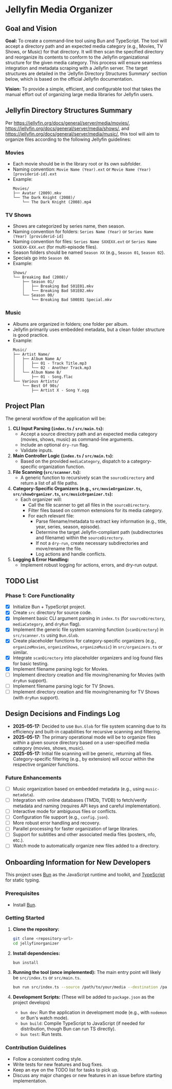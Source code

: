 # Jellyfin Media Organizer

## Goal and Vision

**Goal:** To create a command-line tool using Bun and TypeScript. The tool will accept a directory path and an expected media category (e.g., Movies, TV Shows, or Music) for that directory. It will then scan the specified directory and reorganize its contents to conform to the Jellyfin organizational structure for the given media category. This process will ensure seamless integration and metadata scraping with a Jellyfin server. The target structures are detailed in the 'Jellyfin Directory Structures Summary' section below, which is based on the official Jellyfin documentation.

**Vision:** To provide a simple, efficient, and configurable tool that takes the manual effort out of organizing large media libraries for Jellyfin users.

## Jellyfin Directory Structures Summary

Per https://jellyfin.org/docs/general/server/media/movies/, https://jellyfin.org/docs/general/server/media/shows/, and https://jellyfin.org/docs/general/server/media/music/, this tool will aim to organize files according to the following Jellyfin guidelines:

### Movies

- Each movie should be in the library root or its own subfolder.
- Naming convention: `Movie Name (Year).ext` or `Movie Name (Year) [providerid-id].ext`
- Example:
  ```
  Movies/
  ├── Avatar (2009).mkv
  └── The Dark Knight (2008)/
      └── The Dark Knight (2008).mp4
  ```

### TV Shows

- Shows are categorized by series name, then season.
- Naming convention for folders: `Series Name (Year)` or `Series Name (Year) [providerid-id]`
- Naming convention for files: `Series Name SXXEXX.ext` or `Series Name SXXEXX-EXX.ext` (for multi-episode files).
- Season folders should be named `Season XX` (e.g., `Season 01`, `Season 02`).
- Specials go into `Season 00`.
- Example:
  ```
  Shows/
  └── Breaking Bad (2008)/
      ├── Season 01/
      │   ├── Breaking Bad S01E01.mkv
      │   └── Breaking Bad S01E02.mkv
      └── Season 00/
          └── Breaking Bad S00E01 Special.mkv
  ```

### Music

- Albums are organized in folders; one folder per album.
- Jellyfin primarily uses embedded metadata, but a clean folder structure is good practice.
- Example:
  ```
  Music/
  ├── Artist Name/
  │   ├── Album Name A/
  │   │   ├── 01 - Track Title.mp3
  │   │   └── 02 - Another Track.mp3
  │   └── Album Name B/
  │       ├── 01 - Song.flac
  └── Various Artists/
      └── Best Of 90s/
          ├── Artist X - Song Y.ogg
  ```

## Project Plan

The general workflow of the application will be:

1.  **CLI Input Parsing (`index.ts` / `src/main.ts`):**
    *   Accept a source directory path and an expected media category (movies, shows, music) as command-line arguments.
    *   Include an optional `dry-run` flag.
    *   Validate inputs.
2.  **Main Controller Logic (`index.ts` / `src/main.ts`):**
    *   Based on the provided `mediaCategory`, dispatch to a category-specific organization function.
3.  **File Scanning (`src/scanner.ts`):**
    *   A generic function to recursively scan the `sourceDirectory` and return a list of all file paths.
4.  **Category-Specific Organizers (e.g., `src/movieOrganizer.ts`, `src/showOrganizer.ts`, `src/musicOrganizer.ts`):**
    *   Each organizer will:
        *   Call the file scanner to get all files in the `sourceDirectory`.
        *   Filter files based on common extensions for its media category.
        *   For each relevant file:
            *   Parse filename/metadata to extract key information (e.g., title, year, series, season, episode).
            *   Determine the target Jellyfin-compliant path (subdirectories and filename) within the `sourceDirectory`.
            *   If not a `dry-run`, create necessary subdirectories and move/rename the file.
            *   Log actions and handle conflicts.
5.  **Logging & Error Handling:**
    *   Implement robust logging for actions, errors, and dry-run output.

## TODO List

### Phase 1: Core Functionality

-   [x] Initialize Bun + TypeScript project.
-   [x] Create `src` directory for source code.
-   [x] Implement basic CLI argument parsing in `index.ts` (for `sourceDirectory`, `mediaCategory`, and `dryRun` flag).
-   [x] Implement the generic file system scanning function (`scanDirectory`) in `src/scanner.ts` using `Bun.Glob`.
-   [x] Create placeholder functions for category-specific organizers (e.g., `organizeMovies`, `organizeShows`, `organizeMusic`) in `src/organizers.ts` or similar.
-   [x] Integrate `scanDirectory` into placeholder organizers and log found files for basic testing.
-   [x] Implement filename parsing logic for Movies.
-   [ ] Implement directory creation and file moving/renaming for Movies (with `dryRun` support).
-   [ ] Implement filename parsing logic for TV Shows.
-   [ ] Implement directory creation and file moving/renaming for TV Shows (with `dryRun` support).

## Design Decisions and Findings Log

*   **2025-05-17:** Decided to use `Bun.Glob` for file system scanning due to its efficiency and built-in capabilities for recursive scanning and filtering.
*   **2025-05-17:** The primary operational mode will be to organize files *within* a given source directory based on a user-specified media category (movies, shows, music).
*   **2025-05-17:** Initial file scanning will be generic, returning all files. Category-specific filtering (e.g., by extension) will occur within the respective organizer functions.

### Future Enhancements

-   [ ] Music organization based on embedded metadata (e.g., using `music-metadata`).
-   [ ] Integration with online databases (TMDb, TVDB) to fetch/verify metadata and naming (requires API keys and careful implementation).
-   [ ] Interactive mode for ambiguous files or conflicts.
-   [ ] Configuration file support (e.g., `config.json`).
-   [ ] More robust error handling and recovery.
-   [ ] Parallel processing for faster organization of large libraries.
-   [ ] Support for subtitles and other associated media files (posters, nfo, etc.).
-   [ ] Watch mode to automatically organize new files added to a directory.

## Onboarding Information for New Developers

This project uses [Bun](https://bun.sh/) as the JavaScript runtime and toolkit, and [TypeScript](https://www.typescriptlang.org/) for static typing.

### Prerequisites

*   Install [Bun](https://bun.sh/docs/installation).

### Getting Started

1.  **Clone the repository:**
    ```bash
    git clone <repository-url>
    cd jellyfinorganizer
    ```

2.  **Install dependencies:**
    ```bash
    bun install
    ```

3.  **Running the tool (once implemented):**
    The main entry point will likely be `src/index.ts` or `src/main.ts`.
    ```bash
    bun run src/index.ts --source /path/to/your/media --destination /path/to/jellyfin/library --dry-run
    ```

4.  **Development Scripts:**
    (These will be added to `package.json` as the project develops)
    *   `bun dev`: Run the application in development mode (e.g., with `nodemon` or Bun's watch mode).
    *   `bun build`: Compile TypeScript to JavaScript (if needed for distribution, though Bun can run TS directly).
    *   `bun test`: Run tests.

### Contribution Guidelines

*   Follow a consistent coding style.
*   Write tests for new features and bug fixes.
*   Keep an eye on the TODO list for tasks to pick up.
*   Discuss any major changes or new features in an issue before starting implementation.
